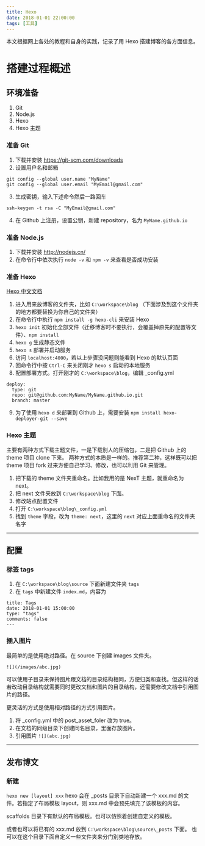 ```yaml
---
title: Hexo
date: 2018-01-01 22:00:00
tags: [工具]
---
```


本文根据网上各处的教程和自身的实践，记录了用 Hexo 搭建博客的各方面信息。

# 搭建过程概述

## 环境准备

1. Git
2. Node.js
3. Hexo
4. Hexo 主题

<!-- more -->

### 准备 Git

1. 下载并安装 https://git-scm.com/downloads
2. 设置用户名和邮箱
```
git config --global user.name "MyName"
git config --global user.email "MyEmail@gmail.com"
```
3. 生成密钥，输入下述命令然后一路回车
```
ssh-keygen -t rsa -C "MyEmail@gmail.com"
```
4. 在 Github 上注册，设置公钥，新建 repository，名为 `MyName.github.io`


### 准备 Node.js

1. 下载并安装 http://nodejs.cn/
2. 在命令行中依次执行 `node -v` 和 `npm -v` 来查看是否成功安装

### 准备 Hexo

[Hexo 中文文档](https://hexo.io/zh-cn/docs/)

1. 进入用来放博客的文件夹，比如 `C:\workspace\blog` （下面涉及到这个文件夹的地方都要替换为你自己的文件夹）
2. 在命令行中执行 `npm install -g hexo-cli` 来安装 Hexo
3. `hexo init` 初始化全部文件（迁移博客时不要执行，会覆盖掉原先的配置等文件）、`npm install`
4. `hexo g` 生成静态文件
5. `hexo s` 部署并启动服务
6. 访问 `localhost:4000`，若以上步骤没问题则能看到 Hexo 的默认页面
7. 回命令行中按 `Ctrl-C` 来关闭刚才 `hexo s` 启动的本地服务
8. 配置部署方式。打开刚才的 `C:\workspace\blog`，编辑 _config.yml
```
deploy:
  type: git
  repo: git@github.com:MyName/MyName.github.io.git
  branch: master
```
9. 为了使用 `hexo d` 来部署到 Github 上，需要安装
`npm install hexo-deployer-git --save`

### Hexo 主题

主要有两种方式下载主题文件，一是下载别人的压缩包，二是把 Github 上的 theme 项目 clone 下来。
两种方式的本质是一样的。推荐第二种，这样既可以把 theme 项目 fork 过来方便自己学习、修改，也可以利用 Git 来管理。

1. 把下载的 theme 文件夹重命名。比如我用的是 NexT 主题，就重命名为 next。
2. 把 next 文件夹放到 `C:\workspace\blog` 下面。
3. 修改站点配置文件
  1. 打开 `C:\workspace\blog\_config.yml`
  2. 找到 `theme` 字段，改为 `theme: next`，这里的 `next` 对应上面重命名的文件夹名字

---
## 配置

### 标签 tags

1. 在 `C:\workspace\blog\source` 下面新建文件夹 `tags`
2. 在 `tags` 中新建文件 `index.md`，内容为
```
title: Tags
date: 2018-01-01 15:00:00
type: "tags"
comments: false
---
```

### 插入图片

最简单的是使用绝对路径。在 source 下创建 images 文件夹。

`![](/images/abc.jpg)`

可以使用子目录来保持图片跟文档的目录结构相同，方便归类和查找。但这样的话若改动目录结构就需要同时更改文档和图片的目录结构，还需要修改文档中引用图片的路径。

更灵活的方式是使用相对路径的方式引用图片。

1. 将 _config.yml 中的 post_asset_foler 改为 true。
2. 在文档的同级目录下创建同名目录，里面存放图片。
3. 引用图片 `![](abc.jpg)`

---
## 发布博文

### 新建
`hexo new [layout] xxx`
hexo 会在 _posts 目录下自动新建一个 xxx.md 的文件。若指定了布局模板 layout，则 xxx.md 中会预先填充了该模板的内容。

scaffolds 目录下有默认的布局模板。也可以仿照着创建自定义的模板。

或者也可以将已有的 xxx.md 放到 `C:\workspace\blog\source\_posts` 下面。
也可以在这个目录下面自定义一些文件夹来分门别类地存放。

